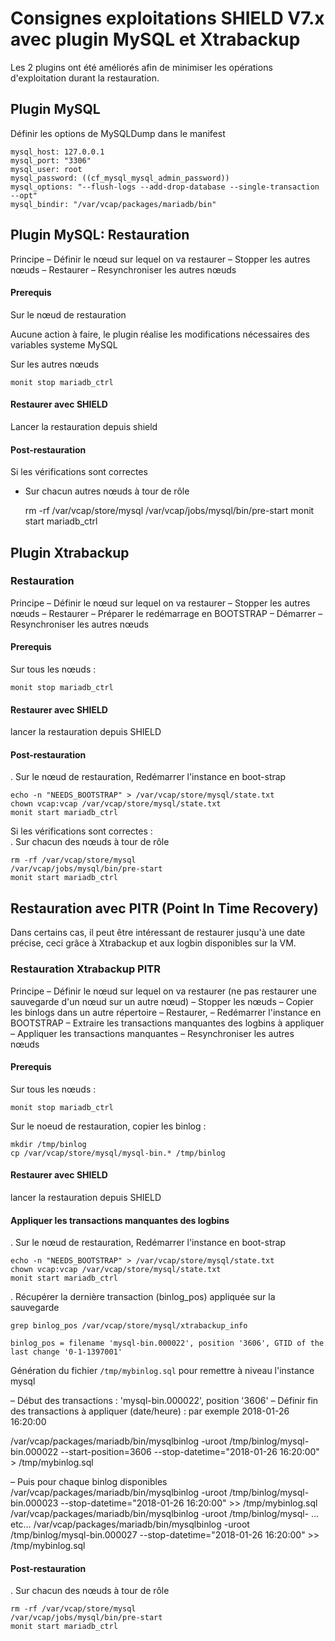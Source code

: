 # Consignes exploitations SHIELD V7.x avec plugin MySQL et Xtrabackup 

Les 2 plugins ont été améliorés afin de minimiser les opérations d'exploitation durant la restauration.

## Plugin MySQL

Définir les options de MySQLDump dans le manifest

	mysql_host: 127.0.0.1
	mysql_port: "3306"
	mysql_user: root
	mysql_password: ((cf_mysql_mysql_admin_password))
	mysql_options: "--flush-logs --add-drop-database --single-transaction  --opt"
	mysql_bindir: "/var/vcap/packages/mariadb/bin"

## Plugin MySQL: Restauration

Principe 
– Définir le nœud sur lequel on va restaurer
– Stopper les autres nœuds
– Restaurer
– Resynchroniser les autres nœuds

#### Prerequis  

Sur le nœud de restauration  

Aucune action à faire, le plugin réalise les modifications nécessaires des variables systeme MySQL 

Sur les autres nœuds

	monit stop mariadb_ctrl

#### Restaurer avec SHIELD

Lancer la restauration depuis shield

#### Post-restauration

Si les vérifications sont correctes
- Sur chacun autres nœuds à tour de rôle  

	rm -rf /var/vcap/store/mysql
	/var/vcap/jobs/mysql/bin/pre-start
	monit start mariadb_ctrl

## Plugin Xtrabackup

### Restauration

Principe 
– Définir le nœud sur lequel on va restaurer
– Stopper les autres nœuds
– Restaurer
– Préparer le redémarrage en BOOTSTRAP
– Démarrer
– Resynchroniser les autres nœuds

#### Prerequis
Sur tous les nœuds :  

	monit stop mariadb_ctrl

#### Restaurer avec SHIELD  

lancer la restauration depuis SHIELD 

#### Post-restauration 

. Sur le nœud de restauration, Redémarrer l'instance en boot-strap  

	echo -n "NEEDS_BOOTSTRAP" > /var/vcap/store/mysql/state.txt
	chown vcap:vcap /var/vcap/store/mysql/state.txt
	monit start mariadb_ctrl

Si les vérifications sont correctes :  
. Sur chacun des nœuds à tour de rôle  

	rm -rf /var/vcap/store/mysql
	/var/vcap/jobs/mysql/bin/pre-start
	monit start mariadb_ctrl

## Restauration avec PITR (Point In Time Recovery)
Dans certains cas, il peut être intéressant de restaurer jusqu'à une date précise, ceci grâce à Xtrabackup et aux logbin disponibles sur la VM.

### Restauration Xtrabackup PITR

Principe 
– Définir le nœud sur lequel on va restaurer (ne pas restaurer une sauvegarde d'un nœud sur un autre nœud)
– Stopper les nœuds
– Copier les binlogs dans un autre répertoire
– Restaurer,
– Redémarrer l'instance en BOOTSTRAP
– Extraire les transactions manquantes des logbins à appliquer
– Appliquer les transactions manquantes 
– Resynchroniser les autres nœuds


#### Prerequis
Sur tous les nœuds :  

	monit stop mariadb_ctrl

Sur le noeud de restauration, copier les binlog :  

	mkdir /tmp/binlog
	cp /var/vcap/store/mysql/mysql-bin.* /tmp/binlog

#### Restaurer avec SHIELD  

lancer la restauration depuis SHIELD 

#### Appliquer les transactions manquantes des logbins

. Sur le nœud de restauration, Redémarrer l'instance en boot-strap  

	echo -n "NEEDS_BOOTSTRAP" > /var/vcap/store/mysql/state.txt
	chown vcap:vcap /var/vcap/store/mysql/state.txt
	monit start mariadb_ctrl

. Récupérer la dernière transaction (binlog_pos) appliquée sur la sauvegarde

	grep binlog_pos /var/vcap/store/mysql/xtrabackup_info

	binlog_pos = filename 'mysql-bin.000022', position '3606', GTID of the last change '0-1-1397001'  


Génération du fichier `/tmp/mybinlog.sql` pour remettre à niveau l'instance mysql

–	Début des transactions : 'mysql-bin.000022', position '3606'
–	Définir fin des transactions à appliquer (date/heure) : par exemple 2018-01-26 16:20:00

/var/vcap/packages/mariadb/bin/mysqlbinlog -uroot /tmp/binlog/mysql-bin.000022 --start-position=3606 --stop-datetime="2018-01-26 16:20:00" > /tmp/mybinlog.sql

–	Puis pour chaque binlog disponibles
/var/vcap/packages/mariadb/bin/mysqlbinlog -uroot /tmp/binlog/mysql-bin.000023 --stop-datetime="2018-01-26 16:20:00" >> /tmp/mybinlog.sql
/var/vcap/packages/mariadb/bin/mysqlbinlog -uroot /tmp/binlog/mysql-
…etc…
/var/vcap/packages/mariadb/bin/mysqlbinlog -uroot /tmp/binlog/mysql-bin.000027 --stop-datetime="2018-01-26 16:20:00" >> /tmp/mybinlog.sql

#### Post-restauration 

. Sur chacun des nœuds à tour de rôle  

	rm -rf /var/vcap/store/mysql
	/var/vcap/jobs/mysql/bin/pre-start
	monit start mariadb_ctrl
